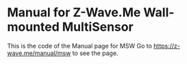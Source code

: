 # Manual for Z-Wave.Me Wall-mounted MultiSensor

This is the code of the Manual page for MSW
Go to https://z-wave.me/manual/msw to see the page.
